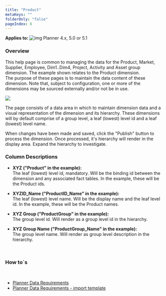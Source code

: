 ```yaml
---
title: "Product"
metaKeys: ""
folderOnly: "false"
pageIndex: 6
---
```


**Applies to:** ![img](https://profitbasedocs.blob.core.windows.net/icons/yes-icon.png) Planner 4.x, 5.0 or 5.1

### Overview
This help page is common to managing the data for the Product, Market, Supplier, Employee, Dim1..Dim4, Project, Activity and Asset group dimension. The example shown relates to the Product dimension.<br/>
The purpose of these pages is to maintain the data content of these dimension. Note that, subject to configuration, one or more of the dimensions may be sourced externally and/or not be in use.
<br/>

![](https://profitbasedocs.blob.core.windows.net/plannerimages/product.PNG)

The page consists of a data area in which to maintain dimension data and a visual representation of the dimension and its hierarchy. These dimensions will by default comprise of a group level, a leaf (lowest) level id and a leaf (lowest) level name.

When changes have been made and saved, click the "Publish" button to process the dimension. Once processed, it's hierarchy will render in the display area. Expand the hierarchy to investigate.


### Column Descriptions

- **XYZ ("Product" in the example):**<br/>
The leaf (lowest) level id, mandatory. Will be the binding id between the dimension and any associated fact tables. In the example, these will be the Product ids.

- **XYZID_Name ("ProductID_Name" in the example):**<br/>
The leaf (lowest) level name. Will be the display name and the leaf level id. In the example, these will be the Product names.

- **XYZ Group ("ProductGroup" in the example):**<br/>
The group level id. Will render as a group level id in the hierarchy.

- **XYZ Group Name ("ProductGroup_Name" in the example):**<br/>
The group level name. Will render as group level description in the hierarchy.

<br/>

### How to`s

<br/>

-  [Planner Data Requirements](https://profitbasedocs.blob.core.windows.net/enduserhelp/files/Planner%20Data%20Requirements.pdf)<br/>
-  [Planner Data Requirements - import template](https://profitbasedocs.blob.core.windows.net/enduserhelp/files/Planner%20Data%20Requirements%20Template.xlsx)<br/>
<br/>




